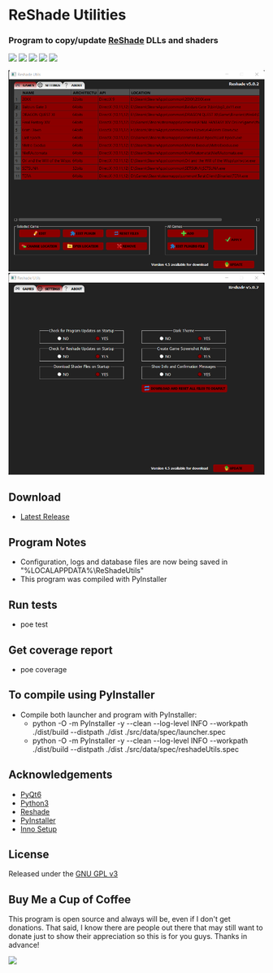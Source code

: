 # ReShade Utilities
### Program to copy/update [ReShade](https://reshade.me/) DLLs and shaders

[<img src="https://img.shields.io/badge/Donate-PayPal-green.svg?style=plastic">](https://www.paypal.com/donate/?business=MRJ2NVUGSK4EA&no_recurring=0&item_name=Reshade+Utils&currency_code=USD)
[<img src="https://img.shields.io/github/license/ddc/ReshadeUtils.svg?style=plastic">](https://github.com/ddc/ReshadeUtils/blob/master/LICENSE)
[<img src="https://img.shields.io/badge/Python-3-blue.svg?style=plastic">](https://www.python.org/)
[<img src="https://img.shields.io/badge/PyQt-6-brightgreen.svg?style=plastic">](https://riverbankcomputing.com/software/pyqt)
[<img src="https://img.shields.io/github/release/ddc/ReshadeUtils.svg?style=plastic">](https://github.com/ddc/ReshadeUtils/releases/latest)

![screenshot](src/resources/images/screenshot.png)
![screenshot](src/resources/images/screenshot_settings.png)


## Download
+ [Latest Release](https://github.com/ddc/ReshadeUtils/releases/latest)


## Program Notes
+ Configuration, logs and database files are now being saved in "%LOCALAPPDATA%\ReShadeUtils"
+ This program was compiled with PyInstaller


## Run tests
+ poe test


## Get coverage report
+ poe coverage


## To compile using PyInstaller
+ Compile both launcher and program with PyInstaller:
    + python -O -m PyInstaller -y --clean --log-level INFO --workpath ./dist/build --distpath ./dist ./src/data/spec/launcher.spec
    + python -O -m PyInstaller -y --clean --log-level INFO --workpath ./dist/build --distpath ./dist ./src/data/spec/reshadeUtils.spec


## Acknowledgements
+ [PyQt6](https://riverbankcomputing.com/software/pyqt)
+ [Python3](https://www.python.org)
+ [Reshade](https://reshade.me)
+ [PyInstaller](https://www.pyinstaller.org)
+ [Inno Setup](http://www.innosetup.com)


## License
Released under the [GNU GPL v3](LICENSE)


## Buy Me a Cup of Coffee
This program is open source and always will be, even if I don't get donations. That said, I know there are people out there that may still want to donate just to show their appreciation so this is for you guys. Thanks in advance!

[<img src="https://www.paypalobjects.com/en_US/i/btn/btn_donate_SM.gif">](https://www.paypal.com/donate/?business=MRJ2NVUGSK4EA&no_recurring=0&item_name=Reshade+Utils&currency_code=USD)
